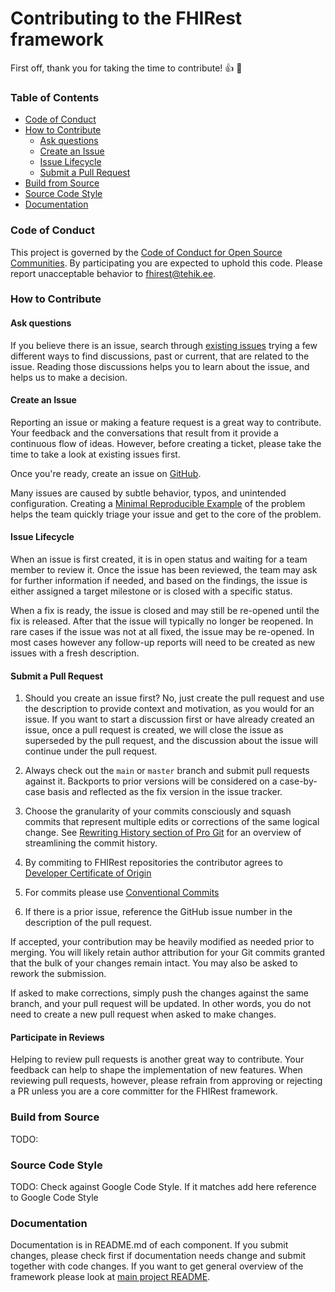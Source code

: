 # Contributing  to the FHIRest framework
First off, thank you for taking the time to contribute! :+1: :tada:

### Table of Contents

* [Code of Conduct](#code-of-conduct)
* [How to Contribute](#how-to-contribute)
  * [Ask questions](#ask-questions)
  * [Create an Issue](#create-an-issue)
  * [Issue Lifecycle](#issue-lifecycle)
  * [Submit a Pull Request](#submit-a-pull-request)
* [Build from Source](#build-from-source)
* [Source Code Style](#source-code-style)
* [Documentation](#documentation)

### Code of Conduct

This project is governed by the [Code of Conduct for Open Source Communities](https://www.contributor-covenant.org/).
By participating you are expected to uphold this code.
Please report unacceptable behavior to fhirest@tehik.ee.

### How to Contribute

#### Ask questions

If you believe there is an issue, search through
[existing issues](https://github.com/fhirest/fhirest/issues) trying a
few different ways to find discussions, past or current, that are related to the issue.
Reading those discussions helps you to learn about the issue, and helps us to make a
decision.


#### Create an Issue

Reporting an issue or making a feature request is a great way to contribute. Your feedback
and the conversations that result from it provide a continuous flow of ideas. However,
before creating a ticket, please take the time to take a look at existing issues first.

Once you're ready, create an issue on [GitHub](https://github.com/fhirest/fhirest/issues).

Many issues are caused by subtle behavior, typos, and unintended configuration.
Creating a [Minimal Reproducible Example](https://stackoverflow.com/help/minimal-reproducible-example)
 of the problem helps the team quickly triage your issue and get to the core of the problem.

#### Issue Lifecycle

When an issue is first created, it is in open status and waiting for a team member to review it.
Once the issue has been reviewed, the team may ask for further
information if needed, and based on the findings, the issue is either assigned a target
milestone or is closed with a specific status.

When a fix is ready, the issue is closed and may still be re-opened until the fix is
released. After that the issue will typically no longer be reopened. In rare cases if the
issue was not at all fixed, the issue may be re-opened. In most cases however any
follow-up reports will need to be created as new issues with a fresh description.

#### Submit a Pull Request

1. Should you create an issue first? No, just create the pull request and use the
description to provide context and motivation, as you would for an issue. If you want
to start a discussion first or have already created an issue, once a pull request is
created, we will close the issue as superseded by the pull request, and the discussion
about the issue will continue under the pull request.

1. Always check out the `main` or `master` branch and submit pull requests against it.
Backports to prior versions will be considered on a case-by-case basis and reflected as
the fix version in the issue tracker.

1. Choose the granularity of your commits consciously and squash commits that represent
multiple edits or corrections of the same logical change. See
[Rewriting History section of Pro Git](https://git-scm.com/book/en/Git-Tools-Rewriting-History)
for an overview of streamlining the commit history.

1. By commiting to FHIRest repositories the contributor agrees to [Developer Certificate of Origin](https://developercertificate.org/)

1. For commits please use [Conventional Commits](https://www.conventionalcommits.org/)

1. If there is a prior issue, reference the GitHub issue number in the description of the
pull request.

If accepted, your contribution may be heavily modified as needed prior to merging.
You will likely retain author attribution for your Git commits granted that the bulk of
your changes remain intact. You may also be asked to rework the submission.

If asked to make corrections, simply push the changes against the same branch, and your
pull request will be updated. In other words, you do not need to create a new pull request
when asked to make changes.

#### Participate in Reviews

Helping to review pull requests is another great way to contribute. Your feedback
can help to shape the implementation of new features. When reviewing pull requests,
however, please refrain from approving or rejecting a PR unless you are a core
committer for the FHIRest framework.

### Build from Source

TODO:

### Source Code Style

TODO: Check against Google Code Style. If it matches add here reference to Google Code Style

### Documentation

Documentation is in README.md of each component. If you submit changes, please check first if documentation needs change and submit together with code changes. If you want to get general overview of the framework please look at [main project README](https://github.com/fhirest/fhirest/blob/master/README.md).
